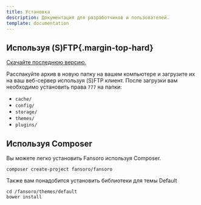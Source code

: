 ```yaml
---
title: Установка
description: Документация для разработчиков и пользователей.
template: documentation
---
```


## Используя (S)FTP{.margin-top-hard}

[Скачайте последнюю версию.](http://fansoro.org/ru/download)  

Расспакуйте архив в новую папку на вашем компьютере и загрузите их на ваш веб-сервер используя (S)FTP клиент. После загрузки вам необходимо установить права `777` на папки:
* `cache/`
* `config/`
* `storage/`
* `themes/`
* `plugins/`

## Используя Composer

Вы можете легко установить Fansoro используя Composer.  

```
composer create-project fansoro/fansoro
```

Также вам понадобится установить библиотеки для темы Default  
```
cd /fansoro/themes/default  
bower install
```
